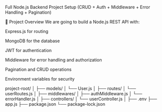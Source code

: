 Full Node.js Backend Project Setup (CRUD + Auth + Middleware + Error Handling + Pagination)

🌟 Project Overview
We are going to build a Node.js REST API with:

Express.js for routing

MongoDB for the database

JWT for authentication

Middleware for error handling and authorization

Pagination and CRUD operations

Environment variables for security



project-root/
│
├── models/
│   └── User.js
│
├── routes/
│   └── userRoutes.js
│
├── middlewares/
│   ├── authMiddleware.js
│   └── errorHandler.js
│
├── controllers/
│   └── userController.js
│
├── .env
├── app.js
├── package.json
└── package-lock.json
